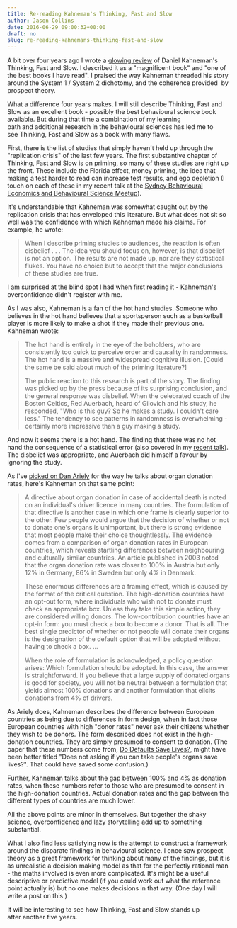```yaml
---
title: Re-reading Kahneman's Thinking, Fast and Slow
author: Jason Collins
date: 2016-06-29 09:00:32+00:00
draft: no
slug: re-reading-kahnemans-thinking-fast-and-slow
---
```


A bit over four years ago I wrote a [glowing review](https://www.jasoncollins.blog/kahnemans-thinking-fast-and-slow/) of Daniel Kahneman's Thinking, Fast and Slow. I described it as a "magnificent book" and "one of the best books I have read". I praised the way Kahneman threaded his story around the System 1 / System 2 dichotomy, and the coherence provided  by prospect theory.

What a difference four years makes. I will still describe Thinking, Fast and Slow as an excellent book - possibly the best behavioural science book available. But during that time a combination of my learning path and additional research in the behavioural sciences has led me to see Thinking, Fast and Slow as a book with many flaws.

First, there is the list of studies that simply haven't held up through the "replication crisis" of the last few years. The first substantive chapter of Thinking, Fast and Slow is on priming, so many of these studies are right up the front. These include the Florida effect, money priming, the idea that making a test harder to read can increase test results, and ego depletion (I touch on each of these in my recent talk at the [Sydney Behavioural Economics and Behavioural Science Meetup](https://www.jasoncollins.blog/bad-behavioural-science-failures-bias-and-fairy-tales/)).

It's understandable that Kahneman was somewhat caught out by the replication crisis that has enveloped this literature. But what does not sit so well was the confidence with which Kahneman made his claims. For example, he wrote:

>When I describe priming studies to audiences, the reaction is often disbelief . . . The idea you should focus on, however, is that disbelief is not an option. The results are not made up, nor are they statistical flukes. You have no choice but to accept that the major conclusions of these studies are true.

I am surprised at the blind spot I had when first reading it - Kahneman's overconfidence didn't register with me.

As I was also, Kahneman is a fan of the hot hand studies. Someone who believes in the hot hand believes that a sportsperson such as a basketball player is more likely to make a shot if they made their previous one. Kahneman wrote:

>The hot hand is entirely in the eye of the beholders, who are consistently too quick to perceive order and causality in randomness. The hot hand is a massive and widespread cognitive illusion. [Could the same be said about much of the priming literature?]
>
>The public reaction to this research is part of the story. The finding was picked up by the press because of its surprising conclusion, and the general response was disbelief. When the celebrated coach of the Boston Celtics, Red Auerbach, heard of Gilovich and his study, he responded, "Who is this guy? So he makes a study. I couldn't care less." The tendency to see patterns in randomness is overwhelming - certainly more impressive than a guy making a study.

And now it seems there is a hot hand. The finding that there was no hot hand the consequence of a statistical error (also covered in my [recent talk](https://www.jasoncollins.blog/bad-behavioural-science-failures-bias-and-fairy-tales/)). The disbelief was appropriate, and Auerbach did himself a favour by ignoring the study.

As I've [picked on Dan Ariely](https://www.jasoncollins.blog/charts-that-dont-seem-quite-right-organ-donation-edition/) for the way he talks about organ donation rates, here's Kahneman on that same point:

>A directive about organ donation in case of accidental death is noted on an individual's driver licence in many countries. The formulation of that directive is another case in which one frame is clearly superior to the other. Few people would argue that the decision of whether or not to donate one's organs is unimportant, but there is strong evidence that most people make their choice thoughtlessly. The evidence comes from a comparison of organ donation rates in European countries, which reveals startling differences between neighbouring and culturally similar countries. An article published in 2003 noted that the organ donation rate was closer to 100% in Austria but only 12% in Germany, 86% in Sweden but only 4% in Denmark.
>
>These enormous differences are a framing effect, which is caused by the format of the critical question. The high-donation countries have an opt-out form, where individuals who wish not to donate must check an appropriate box. Unless they take this simple action, they are considered willing donors. The low-contribution countries have an opt-in form: you must check a box to become a donor. That is all. The best single predictor of whether or not people will donate their organs is the designation of the default option that will be adopted without having to check a box. ...
>  
>When the role of formulation is acknowledged, a policy question arises: Which formulation should be adopted. In this case, the answer is straightforward. If you believe that a large supply of donated organs is good for society, you will not be neutral between a formulation that yields almost 100% donations and another formulation that elicits donations from 4% of drivers.

As Ariely does, Kahneman describes the difference between European countries as being due to differences in form design, when in fact those European countries with high "donor rates" never ask their citizens whether they wish to be donors. The form described does not exist in the high-donation countries. They are simply presumed to consent to donation. (The paper that these numbers come from, [Do Defaults Save Lives?](http://science.sciencemag.org/content/302/5649/1338), might have been better titled "Does not asking if you can take people's organs save lives?". That could have saved some confusion.)

Further, Kahneman talks about the gap between 100% and 4% as donation rates, when these numbers refer to those who are presumed to consent in the high-donation countries. Actual donation rates and the gap between the different types of countries are much lower.

All the above points are minor in themselves. But together the shaky science, overconfidence and lazy storytelling add up to something substantial.

What I also find less satisfying now is the attempt to construct a framework around the disparate findings in behavioural science. I once saw prospect theory as a great framework for thinking about many of the findings, but it is as unrealistic a decision making model as that for the perfectly rational man - the maths involved is even more complicated. It's might be a useful descriptive or predictive model (if you could work out what the reference point actually is) but no one makes decisions in that way. (One day I will write a post on this.)

It will be interesting to see how Thinking, Fast and Slow stands up after another five years.

